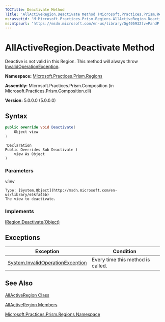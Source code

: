 ```yaml
---
TOCTitle: Deactivate Method
Title: 'AllActiveRegion.Deactivate Method (Microsoft.Practices.Prism.Regions)'
ms:assetid: 'M:Microsoft.Practices.Prism.Regions.AllActiveRegion.Deactivate(System.Object)'
ms:mtpsurl: 'https://msdn.microsoft.com/en-us/library/Gg405932(v=PandP.50)'
---
```


# AllActiveRegion.Deactivate Method

Deactive is not valid in this Region. This method will always throw [InvalidOperationException](http://msdn.microsoft.com/en-us/library/2asft85a).

**Namespace:** [Microsoft.Practices.Prism.Regions](https://msdn.microsoft.com/en-us/library/microsoft.practices.prism.regions(v=pandp.50))

**Assembly:** Microsoft.Practices.Prism.Composition (in Microsoft.Practices.Prism.Composition.dll)

**Version:** 5.0.0.0 (5.0.0.0)

## Syntax

```C#
public override void Deactivate(
	Object view
)
```

```VB
'Declaration
Public Overrides Sub Deactivate ( 
	view As Object
)
```

### Parameters

*view*

    Type: [System.Object](http://msdn.microsoft.com/en-us/library/e5kfa45b)
    The view to deactivate.

### Implements

[IRegion.Deactivate(Object)](https://msdn.microsoft.com/en-us/library/microsoft.practices.prism.regions.iregion.deactivate(v=pandp.50))

## Exceptions

| Exception                                                                                 | Condition                         |
|-------------------------------------------------------------------------------------------|-----------------------------------|
| [System.InvalidOperationException](http://msdn.microsoft.com/en-us/library/2asft85a) | Every time this method is called. |

## See Also

[AllActiveRegion Class](https://msdn.microsoft.com/en-us/library/microsoft.practices.prism.regions.allactiveregion(v=pandp.50))

[AllActiveRegion Members](https://msdn.microsoft.com/en-us/library/microsoft.practices.prism.regions.allactiveregion_members(v=pandp.50))

[Microsoft.Practices.Prism.Regions Namespace](https://msdn.microsoft.com/en-us/library/microsoft.practices.prism.regions(v=pandp.50))